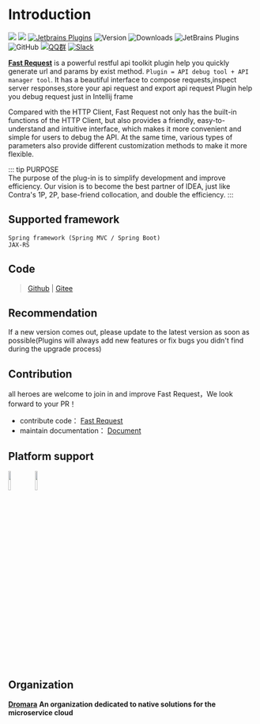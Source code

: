 # Introduction
[![](https://badgen.net/badge/Github/fast-request/21D789?icon=github)](https://github.com/dromara/fast-request)
[![](https://img.shields.io/static/v1?label=Gitee&message=fast-request&color=FF318C&logo=gitee)](https://gitee.com/dromara/fast-request)
[![Jetbrains Plugins][plugin-img]][plugin]
![Version](https://img.shields.io/jetbrains/plugin/v/16988?logo=IntelliJ%20IDEA)
![Downloads](https://img.shields.io/jetbrains/plugin/d/16988?color=FE2857)
![JetBrains Plugins](https://img.shields.io/jetbrains/plugin/r/rating/16988)
![GitHub](https://img.shields.io/github/license/dromara/fast-request?color=087CFA)
[![QQ群](https://img.shields.io/badge/chat-QQ群:754131222-46BC99.svg?logo=Tencent%20QQ)](https://qm.qq.com/cgi-bin/qm/qr?k=1OEJ5QST4zoEUv0x0OvOmC3TUfAIZXAO)
[![Slack](https://img.shields.io/badge/Slack-%23Fast--Request-DD1265?logo=Slack)](https://fastrequest.slack.com)

[**Fast Request**](https://plugins.jetbrains.com/plugin/16988-fast-request) is a powerful restful api toolkit
plugin help you quickly generate url and params by exist method.
`Plugin = API debug tool + API manager tool`. It has a beautiful interface to compose requests,inspect server
responses,store your api request and export api request Plugin help you debug request just in Intellij frame

Compared with the HTTP Client, Fast Request not only has the built-in functions of the HTTP Client, but also
provides a friendly, easy-to-understand and intuitive interface, which makes it more convenient and simple for users to
debug the API. At the same time, various types of parameters also provide different customization methods to make it
more flexible.

::: tip PURPOSE  
The purpose of the plug-in is to simplify development and improve efficiency. Our vision is to become the best partner of IDEA, just like Contra's 1P, 2P, base-friend collocation, and double the efficiency.
:::

## Supported framework

```
Spring framework (Spring MVC / Spring Boot)
JAX-RS
```

## Code

> [Github](https://github.com/dromara/fast-request) | [Gitee](https://gitee.com/dromara/fast-request)

## Recommendation

If a new version comes out, please update to the latest version as soon as possible(Plugins will always add new features
or fix bugs you didn't find during the upgrade process)

## Contribution

all heroes are welcome to join in and improve Fast Request，We look forward to your PR！

* contribute code： [Fast Request](https://github.com/dromara/fast-request)
* maintain documentation： [Document](https://github.com/dromara/fast-request/docs)

## Platform support

<a href="https://www.jetbrains.com"><img src="https://resources.jetbrains.com/storage/products/company/brand/logos/jb_beam.svg" width = "10%" /></a>
<a href="https://www.jetbrains.com/idea"><img src="https://resources.jetbrains.com/storage/products/company/brand/logos/IntelliJ_IDEA_icon.svg" width = "10%" /></a>

## Organization

[**Dromara**](https://dromara.org/zh/) **An organization dedicated to native solutions for the microservice cloud**

[plugin]: https://plugins.jetbrains.com/plugin/16988

[plugin-img]: https://img.shields.io/badge/plugin-FastRequest-x.svg?logo=IntelliJ%20IDEA